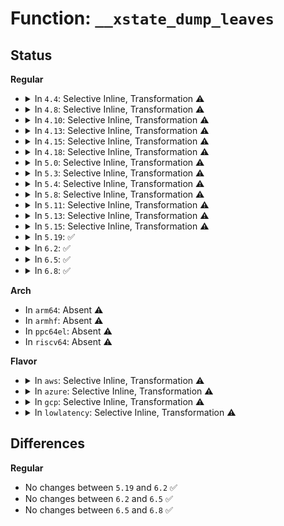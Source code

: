 # Function: <code>__xstate_dump_leaves</code>

## Status
<b>Regular</b>
<ul>
<li>
<details>
<summary>In <code>4.4</code>: Selective Inline, Transformation ⚠️</summary>

**Collision:** Unique Static

**Inline:** Selective

**Transformation:** True

**Instances:**

```
In arch/x86/kernel/fpu/xstate.c (ffffffff8107cd7e)
Location: arch/x86/kernel/fpu/xstate.c:409
Inline: True
Inline callers:
  - arch/x86/kernel/fpu/xstate.c:fpu__init_system_xstate
  - arch/x86/kernel/fpu/xstate.c:fpu__init_system_xstate
  - arch/x86/kernel/fpu/xstate.c:fpu__init_system_xstate
  - arch/x86/kernel/fpu/xstate.c:fpu__init_system_xstate
Direct callers:
  - arch/x86/kernel/fpu/xstate.c:fpu__init_system_xstate
  - arch/x86/kernel/fpu/xstate.c:fpu__init_system_xstate
  - arch/x86/kernel/fpu/xstate.c:fpu__init_system_xstate
```
**Symbols:**

```
ffffffff8107cd7e-ffffffff8107ce29: __xstate_dump_leaves.part.1 (STB_LOCAL)
```
</details>
</li>
<li>
<details>
<summary>In <code>4.8</code>: Selective Inline, Transformation ⚠️</summary>

**Collision:** Unique Static

**Inline:** Selective

**Transformation:** True

**Instances:**

```
In arch/x86/kernel/fpu/xstate.c (ffffffff81f91e98)
Location: arch/x86/kernel/fpu/xstate.c:480
Inline: True
Inline callers:
  - arch/x86/kernel/fpu/xstate.c:fpu__init_system_xstate
  - arch/x86/kernel/fpu/xstate.c:fpu__init_system_xstate
  - arch/x86/kernel/fpu/xstate.c:fpu__init_system_xstate
  - arch/x86/kernel/fpu/xstate.c:fpu__init_system_xstate
  - arch/x86/kernel/fpu/xstate.c:fpu__init_system_xstate
  - arch/x86/kernel/fpu/xstate.c:fpu__init_system_xstate
  - arch/x86/kernel/fpu/xstate.c:fpu__init_system_xstate
Direct callers:
  - arch/x86/kernel/fpu/xstate.c:fpu__init_system_xstate
  - arch/x86/kernel/fpu/xstate.c:fpu__init_system_xstate
  - arch/x86/kernel/fpu/xstate.c:fpu__init_system_xstate
  - arch/x86/kernel/fpu/xstate.c:fpu__init_system_xstate
  - arch/x86/kernel/fpu/xstate.c:fpu__init_system_xstate
```
**Symbols:**

```
ffffffff8107e865-ffffffff8107e915: __xstate_dump_leaves.part.3 (STB_LOCAL)
```
</details>
</li>
<li>
<details>
<summary>In <code>4.10</code>: Selective Inline, Transformation ⚠️</summary>

**Collision:** Unique Static

**Inline:** Selective

**Transformation:** True

**Instances:**

```
In arch/x86/kernel/fpu/xstate.c (ffffffff81fcd148)
Location: arch/x86/kernel/fpu/xstate.c:485
Inline: True
Inline callers:
  - arch/x86/kernel/fpu/xstate.c:fpu__init_system_xstate
  - arch/x86/kernel/fpu/xstate.c:fpu__init_system_xstate
  - arch/x86/kernel/fpu/xstate.c:fpu__init_system_xstate
  - arch/x86/kernel/fpu/xstate.c:fpu__init_system_xstate
  - arch/x86/kernel/fpu/xstate.c:fpu__init_system_xstate
  - arch/x86/kernel/fpu/xstate.c:fpu__init_system_xstate
  - arch/x86/kernel/fpu/xstate.c:fpu__init_system_xstate
Direct callers:
  - arch/x86/kernel/fpu/xstate.c:fpu__init_system_xstate
  - arch/x86/kernel/fpu/xstate.c:fpu__init_system_xstate
  - arch/x86/kernel/fpu/xstate.c:fpu__init_system_xstate
  - arch/x86/kernel/fpu/xstate.c:fpu__init_system_xstate
  - arch/x86/kernel/fpu/xstate.c:fpu__init_system_xstate
```
**Symbols:**

```
ffffffff81082e78-ffffffff81082f28: __xstate_dump_leaves.part.3 (STB_LOCAL)
```
</details>
</li>
<li>
<details>
<summary>In <code>4.13</code>: Selective Inline, Transformation ⚠️</summary>

**Collision:** Unique Static

**Inline:** Selective

**Transformation:** True

**Instances:**

```
In arch/x86/kernel/fpu/xstate.c (ffffffff820ad854)
Location: arch/x86/kernel/fpu/xstate.c:486
Inline: True
Inline callers:
  - arch/x86/kernel/fpu/xstate.c:fpu__init_system_xstate
  - arch/x86/kernel/fpu/xstate.c:fpu__init_system_xstate
  - arch/x86/kernel/fpu/xstate.c:fpu__init_system_xstate
  - arch/x86/kernel/fpu/xstate.c:fpu__init_system_xstate
  - arch/x86/kernel/fpu/xstate.c:fpu__init_system_xstate
  - arch/x86/kernel/fpu/xstate.c:fpu__init_system_xstate
  - arch/x86/kernel/fpu/xstate.c:fpu__init_system_xstate
Direct callers:
  - arch/x86/kernel/fpu/xstate.c:fpu__init_system_xstate
  - arch/x86/kernel/fpu/xstate.c:fpu__init_system_xstate
  - arch/x86/kernel/fpu/xstate.c:fpu__init_system_xstate
  - arch/x86/kernel/fpu/xstate.c:fpu__init_system_xstate
  - arch/x86/kernel/fpu/xstate.c:fpu__init_system_xstate
```
**Symbols:**

```
ffffffff81038f5d-ffffffff8103900d: __xstate_dump_leaves.part.3 (STB_LOCAL)
```
</details>
</li>
<li>
<details>
<summary>In <code>4.15</code>: Selective Inline, Transformation ⚠️</summary>

**Collision:** Unique Static

**Inline:** Selective

**Transformation:** True

**Instances:**

```
In arch/x86/kernel/fpu/xstate.c (ffffffff8103b727)
Location: arch/x86/kernel/fpu/xstate.c:504
Inline: True
Inline callers:
  - arch/x86/kernel/fpu/xstate.c:do_extra_xstate_size_checks
  - arch/x86/kernel/fpu/xstate.c:do_extra_xstate_size_checks
  - arch/x86/kernel/fpu/xstate.c:do_extra_xstate_size_checks
  - arch/x86/kernel/fpu/xstate.c:do_extra_xstate_size_checks
  - arch/x86/kernel/fpu/xstate.c:do_extra_xstate_size_checks
  - arch/x86/kernel/fpu/xstate.c:do_extra_xstate_size_checks
  - arch/x86/kernel/fpu/xstate.c:do_extra_xstate_size_checks
Direct callers:
  - arch/x86/kernel/fpu/xstate.c:do_extra_xstate_size_checks
  - arch/x86/kernel/fpu/xstate.c:do_extra_xstate_size_checks
  - arch/x86/kernel/fpu/xstate.c:do_extra_xstate_size_checks
  - arch/x86/kernel/fpu/xstate.c:do_extra_xstate_size_checks
  - arch/x86/kernel/fpu/xstate.c:do_extra_xstate_size_checks
```
**Symbols:**

```
ffffffff8103b56a-ffffffff8103b61a: __xstate_dump_leaves.part.4 (STB_LOCAL)
```
</details>
</li>
<li>
<details>
<summary>In <code>4.18</code>: Selective Inline, Transformation ⚠️</summary>

**Collision:** Unique Static

**Inline:** Selective

**Transformation:** True

**Instances:**

```
In arch/x86/kernel/fpu/xstate.c (ffffffff8103cb97)
Location: arch/x86/kernel/fpu/xstate.c:504
Inline: True
Inline callers:
  - arch/x86/kernel/fpu/xstate.c:do_extra_xstate_size_checks
  - arch/x86/kernel/fpu/xstate.c:do_extra_xstate_size_checks
  - arch/x86/kernel/fpu/xstate.c:do_extra_xstate_size_checks
  - arch/x86/kernel/fpu/xstate.c:do_extra_xstate_size_checks
  - arch/x86/kernel/fpu/xstate.c:do_extra_xstate_size_checks
  - arch/x86/kernel/fpu/xstate.c:do_extra_xstate_size_checks
  - arch/x86/kernel/fpu/xstate.c:do_extra_xstate_size_checks
Direct callers:
  - arch/x86/kernel/fpu/xstate.c:do_extra_xstate_size_checks
  - arch/x86/kernel/fpu/xstate.c:do_extra_xstate_size_checks
  - arch/x86/kernel/fpu/xstate.c:do_extra_xstate_size_checks
  - arch/x86/kernel/fpu/xstate.c:do_extra_xstate_size_checks
  - arch/x86/kernel/fpu/xstate.c:do_extra_xstate_size_checks
  - arch/x86/kernel/fpu/xstate.c:do_extra_xstate_size_checks
  - arch/x86/kernel/fpu/xstate.c:do_extra_xstate_size_checks
```
**Symbols:**

```
ffffffff8103ca5a-ffffffff8103cb0a: __xstate_dump_leaves.part.4 (STB_LOCAL)
```
</details>
</li>
<li>
<details>
<summary>In <code>5.0</code>: Selective Inline, Transformation ⚠️</summary>

**Collision:** Unique Static

**Inline:** Selective

**Transformation:** True

**Instances:**

```
In arch/x86/kernel/fpu/xstate.c (ffffffff8103e0bb)
Location: arch/x86/kernel/fpu/xstate.c:504
Inline: True
Inline callers:
  - arch/x86/kernel/fpu/xstate.c:do_extra_xstate_size_checks
  - arch/x86/kernel/fpu/xstate.c:do_extra_xstate_size_checks
  - arch/x86/kernel/fpu/xstate.c:do_extra_xstate_size_checks
  - arch/x86/kernel/fpu/xstate.c:do_extra_xstate_size_checks
  - arch/x86/kernel/fpu/xstate.c:do_extra_xstate_size_checks
  - arch/x86/kernel/fpu/xstate.c:do_extra_xstate_size_checks
  - arch/x86/kernel/fpu/xstate.c:do_extra_xstate_size_checks
Direct callers:
  - arch/x86/kernel/fpu/xstate.c:do_extra_xstate_size_checks
  - arch/x86/kernel/fpu/xstate.c:do_extra_xstate_size_checks
  - arch/x86/kernel/fpu/xstate.c:do_extra_xstate_size_checks
  - arch/x86/kernel/fpu/xstate.c:do_extra_xstate_size_checks
  - arch/x86/kernel/fpu/xstate.c:do_extra_xstate_size_checks
  - arch/x86/kernel/fpu/xstate.c:do_extra_xstate_size_checks
  - arch/x86/kernel/fpu/xstate.c:do_extra_xstate_size_checks
```
**Symbols:**

```
ffffffff8103df7a-ffffffff8103e02a: __xstate_dump_leaves.part.5 (STB_LOCAL)
```
</details>
</li>
<li>
<details>
<summary>In <code>5.3</code>: Selective Inline, Transformation ⚠️</summary>

**Collision:** Unique Static

**Inline:** Selective

**Transformation:** True

**Instances:**

```
In arch/x86/kernel/fpu/xstate.c (ffffffff828ab4d0)
Location: arch/x86/kernel/fpu/xstate.c:498
Inline: True
Inline callers:
  - arch/x86/kernel/fpu/xstate.c:fpu__init_system_xstate
  - arch/x86/kernel/fpu/xstate.c:fpu__init_system_xstate
  - arch/x86/kernel/fpu/xstate.c:check_xstate_against_struct
  - arch/x86/kernel/fpu/xstate.c:check_xstate_against_struct
  - arch/x86/kernel/fpu/xstate.c:check_xstate_against_struct
Direct callers:
  - arch/x86/kernel/fpu/xstate.c:fpu__init_system_xstate
  - arch/x86/kernel/fpu/xstate.c:fpu__init_system_xstate
  - arch/x86/kernel/fpu/xstate.c:check_xstate_against_struct
  - arch/x86/kernel/fpu/xstate.c:check_xstate_against_struct
```
**Symbols:**

```
ffffffff81040861-ffffffff810408fc: __xstate_dump_leaves.part.0 (STB_LOCAL)
```
</details>
</li>
<li>
<details>
<summary>In <code>5.4</code>: Selective Inline, Transformation ⚠️</summary>

**Collision:** Unique Static

**Inline:** Selective

**Transformation:** True

**Instances:**

```
In arch/x86/kernel/fpu/xstate.c (ffffffff828ae309)
Location: arch/x86/kernel/fpu/xstate.c:498
Inline: True
Inline callers:
  - arch/x86/kernel/fpu/xstate.c:fpu__init_system_xstate
  - arch/x86/kernel/fpu/xstate.c:fpu__init_system_xstate
  - arch/x86/kernel/fpu/xstate.c:check_xstate_against_struct
  - arch/x86/kernel/fpu/xstate.c:check_xstate_against_struct
  - arch/x86/kernel/fpu/xstate.c:check_xstate_against_struct
Direct callers:
  - arch/x86/kernel/fpu/xstate.c:fpu__init_system_xstate
  - arch/x86/kernel/fpu/xstate.c:fpu__init_system_xstate
  - arch/x86/kernel/fpu/xstate.c:check_xstate_against_struct
  - arch/x86/kernel/fpu/xstate.c:check_xstate_against_struct
```
**Symbols:**

```
ffffffff81040ff3-ffffffff8104108e: __xstate_dump_leaves.part.0 (STB_LOCAL)
```
</details>
</li>
<li>
<details>
<summary>In <code>5.8</code>: Selective Inline, Transformation ⚠️</summary>

**Collision:** Unique Static

**Inline:** Selective

**Transformation:** True

**Instances:**

```
In arch/x86/kernel/fpu/xstate.c (ffffffff810445eb)
Location: arch/x86/kernel/fpu/xstate.c:536
Inline: True
Inline callers:
  - arch/x86/kernel/fpu/xstate.c:do_extra_xstate_size_checks
  - arch/x86/kernel/fpu/xstate.c:do_extra_xstate_size_checks
  - arch/x86/kernel/fpu/xstate.c:check_xstate_against_struct
  - arch/x86/kernel/fpu/xstate.c:check_xstate_against_struct
  - arch/x86/kernel/fpu/xstate.c:check_xstate_against_struct
Direct callers:
  - arch/x86/kernel/fpu/xstate.c:do_extra_xstate_size_checks
  - arch/x86/kernel/fpu/xstate.c:do_extra_xstate_size_checks
  - arch/x86/kernel/fpu/xstate.c:check_xstate_against_struct
  - arch/x86/kernel/fpu/xstate.c:check_xstate_against_struct
```
**Symbols:**

```
ffffffff81044138-ffffffff810441c4: __xstate_dump_leaves.part.0 (STB_LOCAL)
```
</details>
</li>
<li>
<details>
<summary>In <code>5.11</code>: Selective Inline, Transformation ⚠️</summary>

**Collision:** Unique Static

**Inline:** Selective

**Transformation:** True

**Instances:**

```
In arch/x86/kernel/fpu/xstate.c (ffffffff81bd4a9a)
Location: arch/x86/kernel/fpu/xstate.c:541
Inline: True
Inline callers:
  - arch/x86/kernel/fpu/xstate.c:do_extra_xstate_size_checks
  - arch/x86/kernel/fpu/xstate.c:do_extra_xstate_size_checks
  - arch/x86/kernel/fpu/xstate.c:check_xstate_against_struct
  - arch/x86/kernel/fpu/xstate.c:check_xstate_against_struct
  - arch/x86/kernel/fpu/xstate.c:check_xstate_against_struct
Direct callers:
  - arch/x86/kernel/fpu/xstate.c:do_extra_xstate_size_checks
  - arch/x86/kernel/fpu/xstate.c:do_extra_xstate_size_checks
  - arch/x86/kernel/fpu/xstate.c:check_xstate_against_struct
  - arch/x86/kernel/fpu/xstate.c:check_xstate_against_struct
```
**Symbols:**

```
ffffffff81bd45e6-ffffffff81bd4672: __xstate_dump_leaves.part.0 (STB_LOCAL)
```
</details>
</li>
<li>
<details>
<summary>In <code>5.13</code>: Selective Inline, Transformation ⚠️</summary>

**Collision:** Unique Static

**Inline:** Selective

**Transformation:** True

**Instances:**

```
In arch/x86/kernel/fpu/xstate.c (ffffffff81bc6ee8)
Location: arch/x86/kernel/fpu/xstate.c:576
Inline: True
Inline callers:
  - arch/x86/kernel/fpu/xstate.c:do_extra_xstate_size_checks
  - arch/x86/kernel/fpu/xstate.c:do_extra_xstate_size_checks
  - arch/x86/kernel/fpu/xstate.c:check_xstate_against_struct
  - arch/x86/kernel/fpu/xstate.c:check_xstate_against_struct
  - arch/x86/kernel/fpu/xstate.c:check_xstate_against_struct
Direct callers:
  - arch/x86/kernel/fpu/xstate.c:do_extra_xstate_size_checks
  - arch/x86/kernel/fpu/xstate.c:do_extra_xstate_size_checks
  - arch/x86/kernel/fpu/xstate.c:check_xstate_against_struct
  - arch/x86/kernel/fpu/xstate.c:check_xstate_against_struct
```
**Symbols:**

```
ffffffff81bc6a3c-ffffffff81bc6ac8: __xstate_dump_leaves.part.0 (STB_LOCAL)
```
</details>
</li>
<li>
<details>
<summary>In <code>5.15</code>: Selective Inline, Transformation ⚠️</summary>

**Collision:** Unique Static

**Inline:** Selective

**Transformation:** True

**Instances:**

```
In arch/x86/kernel/fpu/xstate.c (ffffffff81c9a46c)
Location: arch/x86/kernel/fpu/xstate.c:477
Inline: True
Inline callers:
  - arch/x86/kernel/fpu/xstate.c:do_extra_xstate_size_checks
  - arch/x86/kernel/fpu/xstate.c:do_extra_xstate_size_checks
  - arch/x86/kernel/fpu/xstate.c:check_xstate_against_struct
  - arch/x86/kernel/fpu/xstate.c:check_xstate_against_struct
  - arch/x86/kernel/fpu/xstate.c:check_xstate_against_struct
Direct callers:
  - arch/x86/kernel/fpu/xstate.c:do_extra_xstate_size_checks
  - arch/x86/kernel/fpu/xstate.c:do_extra_xstate_size_checks
  - arch/x86/kernel/fpu/xstate.c:check_xstate_against_struct
  - arch/x86/kernel/fpu/xstate.c:check_xstate_against_struct
```
**Symbols:**

```
ffffffff81c99e7f-ffffffff81c99f0b: __xstate_dump_leaves.part.0 (STB_LOCAL)
```
</details>
</li>
<li>
<details>
<summary>In <code>5.19</code>: ✅</summary>

```c
void __xstate_dump_leaves();
```

**Collision:** Unique Static

**Inline:** No

**Transformation:** False

**Instances:**

```
In arch/x86/kernel/fpu/xstate.c (ffffffff8345a14b)
Location: arch/x86/kernel/fpu/xstate.c:423
Inline: False
Direct callers:
  - arch/x86/kernel/fpu/xstate.c:paranoid_xstate_size_valid
  - arch/x86/kernel/fpu/xstate.c:paranoid_xstate_size_valid
  - arch/x86/kernel/fpu/xstate.c:check_xstate_against_struct
  - arch/x86/kernel/fpu/xstate.c:check_xstate_against_struct
  - arch/x86/kernel/fpu/xstate.c:check_xstate_against_struct
  - arch/x86/kernel/fpu/xstate.c:check_xstate_against_struct
  - arch/x86/kernel/fpu/xstate.c:check_xstate_against_struct
  - arch/x86/kernel/fpu/xstate.c:check_xstate_against_struct
  - arch/x86/kernel/fpu/xstate.c:check_xstate_against_struct
```
**Symbols:**

```
ffffffff8345a14b-ffffffff8345a1fd: __xstate_dump_leaves (STB_LOCAL)
```
</details>
</li>
<li>
<details>
<summary>In <code>6.2</code>: ✅</summary>

```c
void __xstate_dump_leaves();
```

**Collision:** Unique Static

**Inline:** No

**Transformation:** False

**Instances:**

```
In arch/x86/kernel/fpu/xstate.c (ffffffff83e79f80)
Location: arch/x86/kernel/fpu/xstate.c:423
Inline: False
Direct callers:
  - arch/x86/kernel/fpu/xstate.c:paranoid_xstate_size_valid
  - arch/x86/kernel/fpu/xstate.c:paranoid_xstate_size_valid
  - arch/x86/kernel/fpu/xstate.c:check_xstate_against_struct
  - arch/x86/kernel/fpu/xstate.c:check_xstate_against_struct
  - arch/x86/kernel/fpu/xstate.c:check_xstate_against_struct
  - arch/x86/kernel/fpu/xstate.c:check_xstate_against_struct
  - arch/x86/kernel/fpu/xstate.c:check_xstate_against_struct
  - arch/x86/kernel/fpu/xstate.c:check_xstate_against_struct
  - arch/x86/kernel/fpu/xstate.c:check_xstate_against_struct
```
**Symbols:**

```
ffffffff83e79f80-ffffffff83e7a064: __xstate_dump_leaves (STB_LOCAL)
```
</details>
</li>
<li>
<details>
<summary>In <code>6.5</code>: ✅</summary>

```c
void __xstate_dump_leaves();
```

**Collision:** Unique Static

**Inline:** No

**Transformation:** False

**Instances:**

```
In arch/x86/kernel/fpu/xstate.c (ffffffff8369c6a0)
Location: arch/x86/kernel/fpu/xstate.c:423
Inline: False
Direct callers:
  - arch/x86/kernel/fpu/xstate.c:paranoid_xstate_size_valid
  - arch/x86/kernel/fpu/xstate.c:paranoid_xstate_size_valid
  - arch/x86/kernel/fpu/xstate.c:check_xstate_against_struct
  - arch/x86/kernel/fpu/xstate.c:check_xstate_against_struct
  - arch/x86/kernel/fpu/xstate.c:check_xstate_against_struct
  - arch/x86/kernel/fpu/xstate.c:check_xstate_against_struct
  - arch/x86/kernel/fpu/xstate.c:check_xstate_against_struct
  - arch/x86/kernel/fpu/xstate.c:check_xstate_against_struct
  - arch/x86/kernel/fpu/xstate.c:check_xstate_against_struct
```
**Symbols:**

```
ffffffff8369c6a0-ffffffff8369c784: __xstate_dump_leaves (STB_LOCAL)
```
</details>
</li>
<li>
<details>
<summary>In <code>6.8</code>: ✅</summary>

```c
void __xstate_dump_leaves();
```

**Collision:** Unique Static

**Inline:** No

**Transformation:** False

**Instances:**

```
In arch/x86/kernel/fpu/xstate.c (ffffffff838cc390)
Location: arch/x86/kernel/fpu/xstate.c:426
Inline: False
Direct callers:
  - arch/x86/kernel/fpu/xstate.c:paranoid_xstate_size_valid
  - arch/x86/kernel/fpu/xstate.c:paranoid_xstate_size_valid
  - arch/x86/kernel/fpu/xstate.c:check_xstate_against_struct
  - arch/x86/kernel/fpu/xstate.c:check_xstate_against_struct
  - arch/x86/kernel/fpu/xstate.c:check_xstate_against_struct
```
**Symbols:**

```
ffffffff838cc390-ffffffff838cc474: __xstate_dump_leaves (STB_LOCAL)
```
</details>
</li>
</ul>
<b>Arch</b>
<ul>
<li>
In <code>arm64</code>: Absent ⚠️
</li>
<li>
In <code>armhf</code>: Absent ⚠️
</li>
<li>
In <code>ppc64el</code>: Absent ⚠️
</li>
<li>
In <code>riscv64</code>: Absent ⚠️
</li>
</ul>
<b>Flavor</b>
<ul>
<li>
<details>
<summary>In <code>aws</code>: Selective Inline, Transformation ⚠️</summary>

**Collision:** Unique Static

**Inline:** Selective

**Transformation:** True

**Instances:**

```
In arch/x86/kernel/fpu/xstate.c (ffffffff8289c328)
Location: arch/x86/kernel/fpu/xstate.c:498
Inline: True
Inline callers:
  - arch/x86/kernel/fpu/xstate.c:fpu__init_system_xstate
  - arch/x86/kernel/fpu/xstate.c:fpu__init_system_xstate
  - arch/x86/kernel/fpu/xstate.c:check_xstate_against_struct
  - arch/x86/kernel/fpu/xstate.c:check_xstate_against_struct
  - arch/x86/kernel/fpu/xstate.c:check_xstate_against_struct
Direct callers:
  - arch/x86/kernel/fpu/xstate.c:fpu__init_system_xstate
  - arch/x86/kernel/fpu/xstate.c:fpu__init_system_xstate
  - arch/x86/kernel/fpu/xstate.c:check_xstate_against_struct
  - arch/x86/kernel/fpu/xstate.c:check_xstate_against_struct
```
**Symbols:**

```
ffffffff81041173-ffffffff8104120e: __xstate_dump_leaves.part.0 (STB_LOCAL)
```
</details>
</li>
<li>
<details>
<summary>In <code>azure</code>: Selective Inline, Transformation ⚠️</summary>

**Collision:** Unique Static

**Inline:** Selective

**Transformation:** True

**Instances:**

```
In arch/x86/kernel/fpu/xstate.c (ffffffff8289455b)
Location: arch/x86/kernel/fpu/xstate.c:498
Inline: True
Inline callers:
  - arch/x86/kernel/fpu/xstate.c:fpu__init_system_xstate
  - arch/x86/kernel/fpu/xstate.c:fpu__init_system_xstate
  - arch/x86/kernel/fpu/xstate.c:check_xstate_against_struct
  - arch/x86/kernel/fpu/xstate.c:check_xstate_against_struct
  - arch/x86/kernel/fpu/xstate.c:check_xstate_against_struct
Direct callers:
  - arch/x86/kernel/fpu/xstate.c:fpu__init_system_xstate
  - arch/x86/kernel/fpu/xstate.c:fpu__init_system_xstate
  - arch/x86/kernel/fpu/xstate.c:check_xstate_against_struct
  - arch/x86/kernel/fpu/xstate.c:check_xstate_against_struct
```
**Symbols:**

```
ffffffff81030855-ffffffff810308b0: __xstate_dump_leaves.part.0 (STB_LOCAL)
```
</details>
</li>
<li>
<details>
<summary>In <code>gcp</code>: Selective Inline, Transformation ⚠️</summary>

**Collision:** Unique Static

**Inline:** Selective

**Transformation:** True

**Instances:**

```
In arch/x86/kernel/fpu/xstate.c (ffffffff828af2eb)
Location: arch/x86/kernel/fpu/xstate.c:498
Inline: True
Inline callers:
  - arch/x86/kernel/fpu/xstate.c:fpu__init_system_xstate
  - arch/x86/kernel/fpu/xstate.c:fpu__init_system_xstate
  - arch/x86/kernel/fpu/xstate.c:check_xstate_against_struct
  - arch/x86/kernel/fpu/xstate.c:check_xstate_against_struct
  - arch/x86/kernel/fpu/xstate.c:check_xstate_against_struct
Direct callers:
  - arch/x86/kernel/fpu/xstate.c:fpu__init_system_xstate
  - arch/x86/kernel/fpu/xstate.c:fpu__init_system_xstate
  - arch/x86/kernel/fpu/xstate.c:check_xstate_against_struct
  - arch/x86/kernel/fpu/xstate.c:check_xstate_against_struct
```
**Symbols:**

```
ffffffff81040fb3-ffffffff8104104e: __xstate_dump_leaves.part.0 (STB_LOCAL)
```
</details>
</li>
<li>
<details>
<summary>In <code>lowlatency</code>: Selective Inline, Transformation ⚠️</summary>

**Collision:** Unique Static

**Inline:** Selective

**Transformation:** True

**Instances:**

```
In arch/x86/kernel/fpu/xstate.c (ffffffff828af319)
Location: arch/x86/kernel/fpu/xstate.c:498
Inline: True
Inline callers:
  - arch/x86/kernel/fpu/xstate.c:fpu__init_system_xstate
  - arch/x86/kernel/fpu/xstate.c:fpu__init_system_xstate
  - arch/x86/kernel/fpu/xstate.c:check_xstate_against_struct
  - arch/x86/kernel/fpu/xstate.c:check_xstate_against_struct
  - arch/x86/kernel/fpu/xstate.c:check_xstate_against_struct
Direct callers:
  - arch/x86/kernel/fpu/xstate.c:fpu__init_system_xstate
  - arch/x86/kernel/fpu/xstate.c:fpu__init_system_xstate
  - arch/x86/kernel/fpu/xstate.c:check_xstate_against_struct
  - arch/x86/kernel/fpu/xstate.c:check_xstate_against_struct
```
**Symbols:**

```
ffffffff81042393-ffffffff8104242e: __xstate_dump_leaves.part.0 (STB_LOCAL)
```
</details>
</li>
</ul>

## Differences
<b>Regular</b>
<ul>
<li>
No changes between <code>5.19</code> and <code>6.2</code> ✅
</li>
<li>
No changes between <code>6.2</code> and <code>6.5</code> ✅
</li>
<li>
No changes between <code>6.5</code> and <code>6.8</code> ✅
</li>
</ul>
